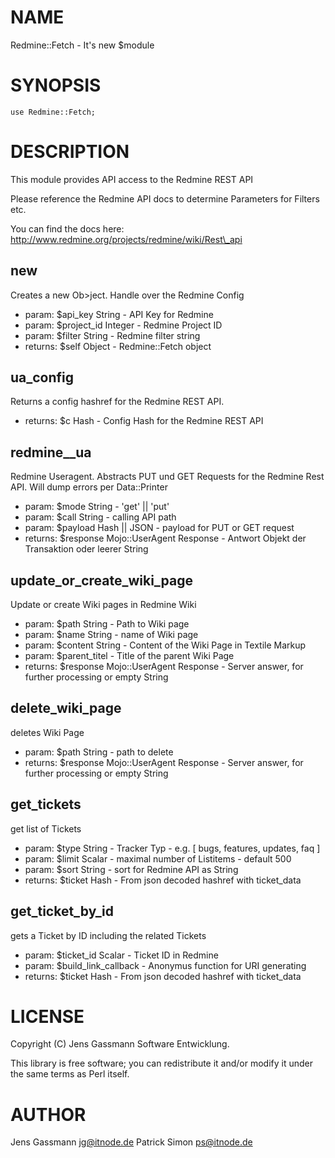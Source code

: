 # NAME

Redmine::Fetch - It's new $module

# SYNOPSIS

    use Redmine::Fetch;

# DESCRIPTION

This module provides API access to the Redmine REST API

Please reference the Redmine API docs to determine Parameters for Filters etc.

You can find the docs here: http://www.redmine.org/projects/redmine/wiki/Rest\_api

## new

Creates a new Ob>ject. Handle over the Redmine Config

- param: $api\_key String - API Key for Redmine
- param: $project\_id Integer - Redmine Project ID
- param: $filter String - Redmine filter string
- returns: $self Object - Redmine::Fetch object

## ua\_config

Returns a config hashref for the Redmine REST API.

- returns: $c Hash - Config Hash for the Redmine REST API

## redmine\_\_ua

Redmine Useragent. Abstracts PUT und GET Requests for the Redmine Rest API. Will dump errors per Data::Printer

- param: $mode String - 'get' || 'put'
- param: $call String - calling API path
- param: $payload Hash || JSON - payload for PUT or GET request
- returns: $response Mojo::UserAgent Response - Antwort Objekt der Transaktion oder leerer String

## update\_or\_create\_wiki\_page

Update or create Wiki pages in Redmine Wiki

- param: $path String - Path to Wiki page
- param: $name String - name of Wiki page
- param: $content String - Content of the Wiki Page in Textile Markup
- param: $parent\_titel - Title of the parent Wiki Page
- returns: $response Mojo::UserAgent Response - Server answer, for further processing or empty String

## delete\_wiki\_page

deletes Wiki Page

- param: $path String - path to delete
- returns: $response Mojo::UserAgent Response - Server answer, for further processing or empty String

## get\_tickets

get list of Tickets

- param: $type String - Tracker Typ - e.g. \[ bugs, features, updates, faq \]
- param: $limit Scalar - maximal number of Listitems - default 500
- param: $sort String - sort for Redmine API as String
- returns: $ticket Hash - From json decoded hashref with ticket\_data

## get\_ticket\_by\_id

gets a Ticket by ID including the related Tickets

- param: $ticket\_id Scalar - Ticket ID in Redmine
- param: $build\_link\_callback - Anonymus function for URI generating
- returns: $ticket Hash - From json decoded hashref with ticket\_data

# LICENSE

Copyright (C) Jens Gassmann Software Entwicklung.

This library is free software; you can redistribute it and/or modify
it under the same terms as Perl itself.

# AUTHOR

Jens Gassmann <jg@itnode.de>
Patrick Simon <ps@itnode.de>
